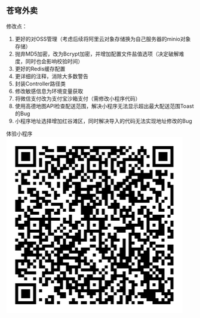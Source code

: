 苍穹外卖
---

修改点：

1. 更好的对OSS管理（考虑后续将阿里云对象存储换为自己服务器的minio对象存储）
2. 抛弃MD5加密，改为Bcrypt加密，并增加配置文件盐值选项（决定破解难度，同时也会影响校验时间）
3. 更好的Redis缓存配置
4. 更详细的注释，消除大多数警告
5. 封装Controller路径类
6. 修改敏感信息为环境变量获取
7. 将微信支付改为支付宝沙箱支付（需修改小程序代码）
8. 使用高德地图API检查配送范围，解决小程序无法显示超出最大配送范围Toast的Bug
9. 小程序地址选择增加红谷滩区，同时解决导入的代码无法实现地址修改的Bug

体验小程序
![小程序体验版](img.png)
